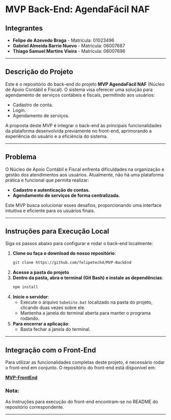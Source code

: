 # MVP Back-End: AgendaFácil NAF

## Integrantes
- **Felipe de Azevedo Braga** - Matrícula: 01023496  
- **Gabriel Almeida Barrio Nuevo** - Matrícula: 06007687  
- **Thiago Samuel Martins Vieira** - Matrícula: 06007696

---

## Descrição do Projeto
Este é o repositório do back-end do projeto **MVP AgendaFácil NAF** (Núcleo de Apoio Contábil e Fiscal). O sistema visa oferecer uma solução para agendamento de serviços contábeis e fiscais, permitindo aos usuários:

- Cadastro de conta.
- Login.
- Agendamento de serviços.

A proposta deste MVP é integrar o back-end às principais funcionalidades da plataforma desenvolvida previamente no front-end, aprimorando a experiência do usuário e a eficiência do sistema.

---

## Problema
O Núcleo de Apoio Contábil e Fiscal enfrenta dificuldades na organização e gestão dos atendimentos aos usuários. Atualmente, não há uma plataforma prática e funcional que permita realizar:

- **Cadastro e autenticação de contas.**
- **Agendamento de serviços de forma centralizada.**

Este MVP busca solucionar esses desafios, proporcionando uma interface intuitiva e eficiente para os usuários finais.

---

## Instruções para Execução Local
Siga os passos abaixo para configurar e rodar o back-end localmente:

1. **Clone ou faça o download do nosso repositório**:
   ```bash
   git clone https://github.com/felipetech4/MVP-BackEnd
   ```
2. **Acesse a pasta do projeto**
3. **Dentro da pasta, abra o terminal (Git Bash) e instale as dependências**:
   ```bash
   npm install
   ```
4. **Inicie o servidor**:
   - Execute o arquivo `SobeSite.bat` localizado na pasta do projeto, clicando duas vezes sobre ele.
   - Mantenha a janela do terminal aberta para manter o programa rodando.
5. **Para encerrar a aplicação**:
   - Basta fechar a janela do terminal.

---

## Integração com o Front-End
Para utilizar as funcionalidades completas deste projeto, é necessário rodar o front-end em conjunto. O repositório do front-end está disponível em:

[**MVP-FrontEnd**](https://github.com/felipetech4/MVP-FrontEnd)

### Nota:
As instruções para execução do front-end encontram-se no README do repositório correspondente.

---